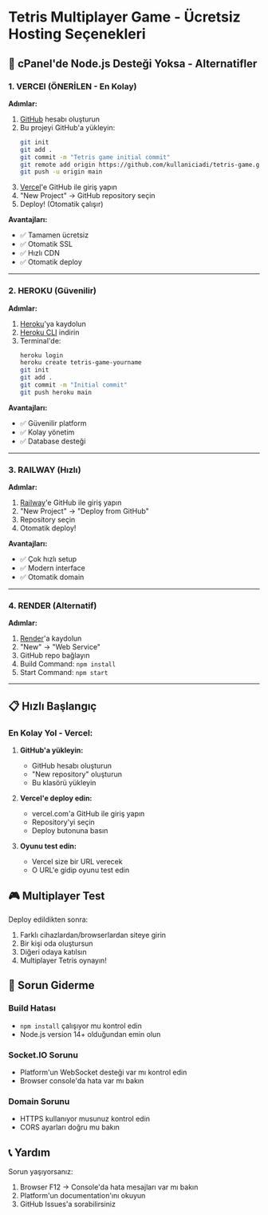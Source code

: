 # Tetris Multiplayer Game - Ücretsiz Hosting Seçenekleri

## 🚀 cPanel'de Node.js Desteği Yoksa - Alternatifler

### **1. VERCEl (ÖNERİLEN - En Kolay)**

**Adımlar:**
1. [GitHub](https://github.com) hesabı oluşturun
2. Bu projeyi GitHub'a yükleyin:
   ```bash
   git init
   git add .
   git commit -m "Tetris game initial commit"
   git remote add origin https://github.com/kullaniciadi/tetris-game.git
   git push -u origin main
   ```
3. [Vercel](https://vercel.com)'e GitHub ile giriş yapın
4. "New Project" → GitHub repository seçin
5. Deploy! (Otomatik çalışır)

**Avantajları:**
- ✅ Tamamen ücretsiz
- ✅ Otomatik SSL
- ✅ Hızlı CDN
- ✅ Otomatik deploy

---

### **2. HEROKU (Güvenilir)**

**Adımlar:**
1. [Heroku](https://heroku.com)'ya kaydolun
2. [Heroku CLI](https://devcenter.heroku.com/articles/heroku-cli) indirin
3. Terminal'de:
   ```bash
   heroku login
   heroku create tetris-game-yourname
   git init
   git add .
   git commit -m "Initial commit"
   git push heroku main
   ```

**Avantajları:**
- ✅ Güvenilir platform
- ✅ Kolay yönetim
- ✅ Database desteği

---

### **3. RAILWAY (Hızlı)**

**Adımlar:**
1. [Railway](https://railway.app)'e GitHub ile giriş yapın
2. "New Project" → "Deploy from GitHub"
3. Repository seçin
4. Otomatik deploy!

**Avantajları:**
- ✅ Çok hızlı setup
- ✅ Modern interface
- ✅ Otomatik domain

---

### **4. RENDER (Alternatif)**

**Adımlar:**
1. [Render](https://render.com)'a kaydolun
2. "New" → "Web Service"
3. GitHub repo bağlayın
4. Build Command: `npm install`
5. Start Command: `npm start`

---

## 📋 Hızlı Başlangıç

### En Kolay Yol - Vercel:

1. **GitHub'a yükleyin:**
   - GitHub hesabı oluşturun
   - "New repository" oluşturun
   - Bu klasörü yükleyin

2. **Vercel'e deploy edin:**
   - vercel.com'a GitHub ile giriş yapın
   - Repository'yi seçin
   - Deploy butonuna basın

3. **Oyunu test edin:**
   - Vercel size bir URL verecek
   - O URL'e gidip oyunu test edin

## 🎮 Multiplayer Test

Deploy edildikten sonra:
1. Farklı cihazlardan/browserlardan siteye girin
2. Bir kişi oda oluştursun
3. Diğeri odaya katılsın
4. Multiplayer Tetris oynayın!

## 🔧 Sorun Giderme

### Build Hatası
- `npm install` çalışıyor mu kontrol edin
- Node.js version 14+ olduğundan emin olun

### Socket.IO Sorunu
- Platform'un WebSocket desteği var mı kontrol edin
- Browser console'da hata var mı bakın

### Domain Sorunu
- HTTPS kullanıyor musunuz kontrol edin
- CORS ayarları doğru mu bakın

## 📞 Yardım

Sorun yaşıyorsanız:
1. Browser F12 → Console'da hata mesajları var mı bakın
2. Platform'un documentation'ını okuyun
3. GitHub Issues'a sorabilirsiniz
